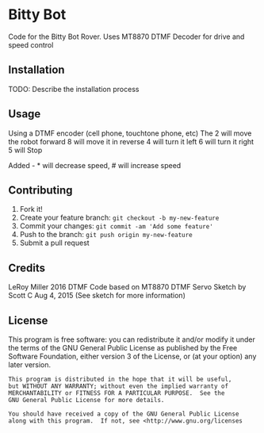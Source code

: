 # Bitty Bot

Code for the Bitty Bot Rover.
Uses MT8870 DTMF Decoder for drive and speed control

## Installation

TODO: Describe the installation process

## Usage

Using a DTMF encoder (cell phone, touchtone phone, etc)
The 2 will move the robot forward
8 will move it in reverse
4 will turn it left
6 will turn it right
5 will Stop

Added - * will decrease speed, # will increase speed

## Contributing

1. Fork it!
2. Create your feature branch: `git checkout -b my-new-feature`
3. Commit your changes: `git commit -am 'Add some feature'`
4. Push to the branch: `git push origin my-new-feature`
5. Submit a pull request

## Credits

LeRoy Miller 2016
DTMF Code based on MT8870 DTMF Servo Sketch by Scott C Aug 4, 2015
(See sketch for more information)

## License

This program is free software: you can redistribute it and/or modify
    it under the terms of the GNU General Public License as published by
    the Free Software Foundation, either version 3 of the License, or
    (at your option) any later version.

    This program is distributed in the hope that it will be useful,
    but WITHOUT ANY WARRANTY; without even the implied warranty of
    MERCHANTABILITY or FITNESS FOR A PARTICULAR PURPOSE.  See the
    GNU General Public License for more details.

    You should have received a copy of the GNU General Public License
    along with this program.  If not, see <http://www.gnu.org/licenses
